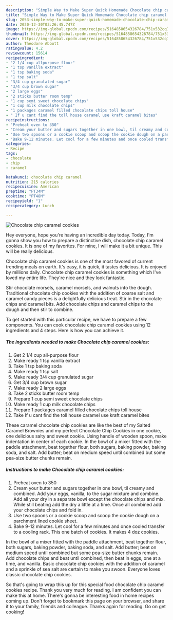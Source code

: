 ```yaml
---
description: "Simple Way to Make Super Quick Homemade Chocolate chip caramel cookies"
title: "Simple Way to Make Super Quick Homemade Chocolate chip caramel cookies"
slug: 2053-simple-way-to-make-super-quick-homemade-chocolate-chip-caramel-cookies
date: 2020-12-30T03:26:45.747Z
image: https://img-global.cpcdn.com/recipes/5164858654326784/751x532cq70/chocolate-chip-caramel-cookies-recipe-main-photo.jpg
thumbnail: https://img-global.cpcdn.com/recipes/5164858654326784/751x532cq70/chocolate-chip-caramel-cookies-recipe-main-photo.jpg
cover: https://img-global.cpcdn.com/recipes/5164858654326784/751x532cq70/chocolate-chip-caramel-cookies-recipe-main-photo.jpg
author: Theodore Abbott
ratingvalue: 4.2
reviewcount: 15614
recipeingredient:
- "2 1/4 cup allpurpose flour"
- "1 tsp vanilla extract"
- "1 tsp baking soda"
- "1 tsp salt"
- "3/4 cup granulated sugar"
- "3/4 cup brown sugar"
- "2 large eggs"
- "2 sticks butter room temp"
- "1 cup semi sweet chocolate chips"
- "1 cup milk chocolate chips"
- "1 packages caramel filled chocolate chips toll house"
- " If u cant find the toll house caramel use kraft caramel bites"
recipeinstructions:
- "Preheat oven to 350"
- "Cream your butter and sugars together in one bowl, til creamy and combined. Add your eggs, vanilla, to the sugar mixture and combine. Add all your dry in a separate bowl except the chocolate chips and mix. While still beating add the dry a little at a time. Once all combined add your chocolate chips and fold in."
- "Use two spoons or a cookie scoop and scoop the cookie dough on a parchment lined cookie sheet."
- "Bake 9-12 minutes. Let cool for a few minutes and once cooled transfer to a cooling rack. This one batch of cookies. It makes 4 doz cookies."
categories:
- Recipe
tags:
- chocolate
- chip
- caramel

katakunci: chocolate chip caramel 
nutrition: 215 calories
recipecuisine: American
preptime: "PT34M"
cooktime: "PT48M"
recipeyield: "1"
recipecategory: Lunch

---
```



![Chocolate chip caramel cookies](https://img-global.cpcdn.com/recipes/5164858654326784/751x532cq70/chocolate-chip-caramel-cookies-recipe-main-photo.jpg)

Hey everyone, hope you're having an incredible day today. Today, I'm gonna show you how to prepare a distinctive dish, chocolate chip caramel cookies. It is one of my favorites. For mine, I will make it a bit unique. This will be really delicious.

Chocolate chip caramel cookies is one of the most favored of current trending meals on earth. It's easy, it is quick, it tastes delicious. It is enjoyed by millions daily. Chocolate chip caramel cookies is something which I've loved my entire life. They're nice and they look fantastic.

Stir chocolate morsels, caramel morsels, and walnuts into the dough. Traditional chocolate chip cookies with the addition of coarse salt and caramel candy pieces is a delightfully delicious treat. Stir in the chocolate chips and caramel bits. Add chocolate chips and caramel chips to the dough and then stir to combine.


To get started with this particular recipe, we have to prepare a few components. You can cook chocolate chip caramel cookies using 12 ingredients and 4 steps. Here is how you can achieve it.

<!--inarticleads1-->

##### The ingredients needed to make Chocolate chip caramel cookies:

1. Get 2 1/4 cup all-purpose flour
1. Make ready 1 tsp vanilla extract
1. Take 1 tsp baking soda
1. Make ready 1 tsp salt
1. Make ready 3/4 cup granulated sugar
1. Get 3/4 cup brown sugar
1. Make ready 2 large eggs
1. Take 2 sticks butter room temp
1. Prepare 1 cup semi sweet chocolate chips
1. Make ready 1 cup milk chocolate chips
1. Prepare 1 packages caramel filled chocolate chips toll house
1. Take  If u cant find the toll house caramel use kraft caramel bites


These caramel chocolate chip cookies are like the best of my Salted Caramel Brownies and my perfect Chocolate Chip Cookies in one cookie, one delicious salty and sweet cookie. Using handle of wooden spoon, make indentation in center of each cookie. In the bowl of a mixer fitted with the paddle attachment, beat together flour, both sugars, baking powder, baking soda, and salt. Add butter; beat on medium speed until combined but some pea-size butter chunks remain. 

<!--inarticleads2-->

##### Instructions to make Chocolate chip caramel cookies:

1. Preheat oven to 350
1. Cream your butter and sugars together in one bowl, til creamy and combined. Add your eggs, vanilla, to the sugar mixture and combine. Add all your dry in a separate bowl except the chocolate chips and mix. While still beating add the dry a little at a time. Once all combined add your chocolate chips and fold in.
1. Use two spoons or a cookie scoop and scoop the cookie dough on a parchment lined cookie sheet.
1. Bake 9-12 minutes. Let cool for a few minutes and once cooled transfer to a cooling rack. This one batch of cookies. It makes 4 doz cookies.


In the bowl of a mixer fitted with the paddle attachment, beat together flour, both sugars, baking powder, baking soda, and salt. Add butter; beat on medium speed until combined but some pea-size butter chunks remain. Add chocolate chips and beat until combined, then beat in eggs, one at a time, and vanilla. Basic chocolate chip cookies with the addition of caramel and a sprinkle of sea salt are certain to make you swoon. Everyone loves classic chocolate chip cookies. 

So that's going to wrap this up for this special food chocolate chip caramel cookies recipe. Thank you very much for reading. I am confident you can make this at home. There's gonna be interesting food in home recipes coming up. Don't forget to bookmark this page on your browser, and share it to your family, friends and colleague. Thanks again for reading. Go on get cooking!
